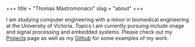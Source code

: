 +++
title = "Thomas Mastromonaco"
slug = "about"
+++

I am studying computer engineering with a minor in biomedical engineering at the University of Victoria. Topics I am currently pursuing include image and signal processing and embedded systems. Please check out my [Projects](https://tmastrom.github.io/projects/) page as well as my [Github](https://github.com/tmastrom/) for some examples of my work. 